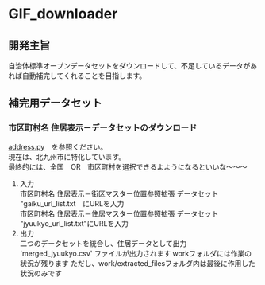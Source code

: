 # GIF_downloader  
## 開発主旨  
自治体標準オープンデータセットをダウンロードして、不足しているデータがあれば自動補完してくれることを目指します。  
## 補完用データセット
### 市区町村名 住居表示－データセットのダウンロード  
[address.py](address.py)　を参照ください。  
現在は、北九州市に特化しています。  
最終的には、全国　OR　市区町村を選択できるよようになるといいな～～～
 1. 入力  
 市区町村名 住居表示－街区マスター位置参照拡張 データセット  
 "gaiku_url_list.txt　にURLを入力  
 市区町村名 住居表示－住居マスター位置参照拡張 データセット  
 "jyuukyo_url_list.txt"にURLを入力  
1. 出力  
 二つのデータセットを統合し、住居データとして出力
 'merged_jyuukyo.csv' ファイルが出力されます
 workフォルダには作業の状況が残ります
 ただし、work/extracted_filesフォルダ内は最後に作用した状況のみです

